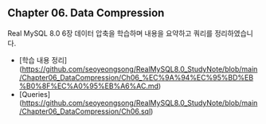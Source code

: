 ## Chapter 06. Data Compression

Real MySQL 8.0 6장 데이터 압축을 학습하며 내용을 요약하고 쿼리를 정리하였습니다.

- [학습 내용 정리] (https://github.com/seoyeongsong/RealMySQL8.0_StudyNote/blob/main/Chapter06_DataCompression/Ch06_%EC%9A%94%EC%95%BD%EB%B0%8F%EC%A0%95%EB%A6%AC.md)
- [Queries] (https://github.com/seoyeongsong/RealMySQL8.0_StudyNote/blob/main/Chapter06_DataCompression/Ch06.sql)


